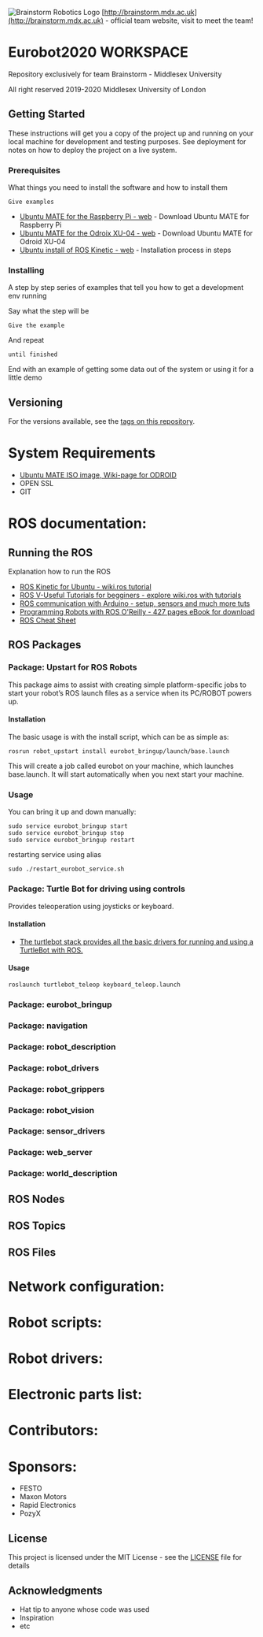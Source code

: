 ![Brainstorm Robotics Logo](http://www.brainstorm.mdx.ac.uk/wp-content/uploads/2018/07/LOGO-BRAINSTRORM-01.png?raw=true "Middlesex University of London")
[http://brainstorm.mdx.ac.uk](http://brainstorm.mdx.ac.uk) - official team website, visit to meet the team!


# Eurobot2020 WORKSPACE

Repository exclusively for team Brainstorm - Middlesex University

All right reserved 2019-2020
Middlesex University of London


## Getting Started

These instructions will get you a copy of the project up and running on your local machine for development and testing purposes. See deployment for notes on how to deploy the project on a live system.

### Prerequisites

What things you need to install the software and how to install them

```
Give examples
```
* [Ubuntu MATE for the Raspberry Pi - web](https://ubuntu-mate.org/download/) - Download Ubuntu MATE for Raspberry Pi
* [Ubuntu MATE for the Odroix XU-04 - web](https://wiki.odroid.com/odroid-xu4/odroid-xu4) - Download Ubuntu MATE for Odroid XU-04
* [Ubuntu install of ROS Kinetic - web](http://wiki.ros.org/kinetic/Installation/Ubuntu) - Installation process in steps

### Installing

A step by step series of examples that tell you how to get a development env running

Say what the step will be

```
Give the example
```

And repeat

```
until finished
```

End with an example of getting some data out of the system or using it for a little demo

## Versioning

For the versions available, see the [tags on this repository](https://github.com/your/project/tags). 


# System Requirements

* [Ubuntu MATE ISO image, Wiki-page for ODROID](https://wiki.odroid.com/odroid-xu4/odroid-xu4)
* OPEN SSL
* GIT



# ROS documentation:

## Running the ROS

Explanation how to run the ROS

* [ROS Kinetic for Ubuntu - wiki.ros tutorial](http://wiki.ros.org/kinetic/Installation/Ubuntu)
* [ROS V-Useful Tutorials for begginers - explore wiki.ros with tutorials](http://wiki.ros.org/ROS/Tutorials)
* [ROS communication with Arduino - setup, sensors and much more tuts](http://wiki.ros.org/rosserial_arduino/Tutorials)
* [Programming Robots with ROS O'Reilly - 427 pages eBook for download](http://marte.aslab.upm.es/redmine/files/dmsf/p_drone-testbed/170324115730_268_Quigley_-_Programming_Robots_with_ROS.pdf)
* [ROS Cheat Sheet](https://w3.cs.jmu.edu/spragunr/CS354/handouts/ROSCheatsheet.pdf)

## ROS Packages 

### Package: Upstart for ROS Robots
This package aims to assist with creating simple platform-specific jobs to start your robot’s ROS launch files as a service when its PC/ROBOT powers up.

#### Installation
The basic usage is with the install script, which can be as simple as:
```
rosrun robot_upstart install eurobot_bringup/launch/base.launch
```

This will create a job called eurobot on your machine, which launches base.launch. It will start automatically when you next start your machine. 

### Usage
You can bring it up and down manually:

```
sudo service eurobot_bringup start
sudo service eurobot_bringup stop
sudo service eurobot_bringup restart

```
restarting service using alias
```
sudo ./restart_eurobot_service.sh 
```


### Package: Turtle Bot for driving using controls
Provides teleoperation using joysticks or keyboard.

#### Installation
* [The turtlebot stack provides all the basic drivers for running and using a TurtleBot with ROS.](https://github.com/turtlebot/turtlebot)

#### Usage
```
roslaunch turtlebot_teleop keyboard_teleop.launch 
```
### Package: eurobot_bringup

### Package: navigation

### Package: robot_description

### Package: robot_drivers

### Package: robot_grippers

### Package: robot_vision

### Package: sensor_drivers

### Package: web_server

### Package: world_description

## ROS Nodes

## ROS Topics

## ROS Files

# Network configuration:



# Robot scripts:


# Robot drivers:



# Electronic parts list:



# Contributors:



# Sponsors:
- FESTO
- Maxon Motors
- Rapid Electronics
- PozyX


## License

This project is licensed under the MIT License - see the [LICENSE](LICENSE) file for details

## Acknowledgments

* Hat tip to anyone whose code was used
* Inspiration
* etc
